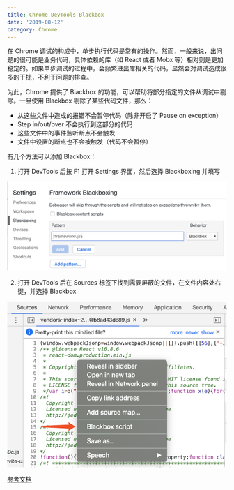 ```yaml
---
title: Chrome DevTools Blackbox
date: '2019-08-12'
category: Chrome
---
```


在 Chrome 调试的构成中，单步执行代码是常有的操作。然而，一般来说，出问题的很可能是业务代码，具体依赖的库（如 React 或者 Mobx 等）相对则是更加稳定的。如果单步调试的过程中，会频繁进出库相关的代码，显然会对调试造成很多的干扰，不利于问题的排查。

为此，Chrome 提供了 Blackbox 的功能，可以帮助将部分指定的文件从调试中剔除。一旦使用 Blackbox 剔除了某些代码文件，那么：

+ 从这些文件中造成的报错不会暂停代码（除非开启了 Pause on exception）
+ Step in/out/over 不会执行到这部分的代码
+ 这些文件中的事件监听断点不会触发
+ 文件中设置的断点也不会被触发（代码不会暂停）

有几个方法可以添加 Blackbox：

1. 打开 DevTools 后按 F1 打开 Settings 界面，然后选择 Blackboxing 并填写

![DevTools 设置 Blackbox 匹配规则](./2019-08-12-blackbox-rule-screenshot.png)

2. 打开 DevTools 后在 Sources 标签下找到需要屏蔽的文件，在文件内容处右键，并选择 Blackbox

![DevTools 设置单个文件 Blackbox](./2019-08-12-blackbox-file-screenshot.png)

[参考文档](https://developer.chrome.com/devtools/docs/blackboxing)
